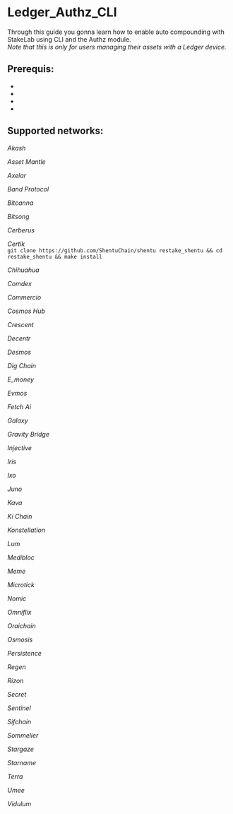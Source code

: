 # Ledger_Authz_CLI
Through this guide you gonna learn how to enable auto compounding with StakeLab using CLI and the Authz module.  
*Note that this is only for users managing their assets with a Ledger device.*  

## Prerequis:  
*   
*   
*    
*   

## Supported networks:  

_Akash_  

_Asset Mantle_  

_Axelar_  

_Band Protocol_  

_Bitcanna_  

_Bitsong_  

_Cerberus_  

_Certik_  
`git clone https://github.com/ShentuChain/shentu restake_shentu && cd restake_shentu && make install`  

_Chihuahua_  

_Comdex_  

_Commercio_  

_Cosmos Hub_  

_Crescent_  

_Decentr_  

_Desmos_  

_Dig Chain_  

_E_money_  

_Evmos_  

_Fetch Ai_  

_Galaxy_  

_Gravity Bridge_  

_Injective_  

_Iris_  

_Ixo_  

_Juno_  

_Kava_  

_Ki Chain_  

_Konstellation_  

_Lum_  

_Medibloc_  

_Meme_  

_Microtick_  

_Nomic_  

_Omniflix_  

_Oraichain_  

_Osmosis_  

_Persistence_  

_Regen_  

_Rizon_  

_Secret_  

_Sentinel_  

_Sifchain_  

_Sommelier_  

_Stargaze_  

_Starname_  

_Terra_  

_Umee_  

_Vidulum_  
